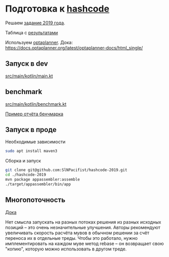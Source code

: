 # Подготовка к [hashcode](https://codingcompetitions.withgoogle.com/hashcode)

Решаем [задание 2019 года](problem_instructions.pdf).

Таблица с [результатами](https://codingcompetitions.withgoogle.com/hashcode/archive/2019)

Используем [optaplanner](https://www.optaplanner.org/). Дока: https://docs.optaplanner.org/latest/optaplanner-docs/html_single/

## Запуск в dev

[src/main/kotlin/main.kt](src/main/kotlin/main.kt)

## benchmark

[src/main/kotlin/benchmark.kt](src/main/kotlin/benchmark.kt)

[Пример отчёта бенчмарка](https://htmlpreview.github.io/?https://github.com/SlNPacifist/hashcode-2019/blob/master/benchmark-result-example/index.html)

## Запуск в проде

Необходимые зависимости
```bash
sudo apt install maven3
```

Сборка и запуск
```bash
git clone git@github.com:SlNPacifist/hashcode-2019.git
cd ./hashcode-2019
mvn package appassembler:assemble
./target/appassembler/bin/app
```

## Многопоточность

[Дока](https://docs.optaplanner.org/latest/optaplanner-docs/html_single/#multithreadedSolving)

Нет смысла запускать на разных потоках решения из разных исходных позиций – это очень незначительные улучшения. Авторы рекомендуют увеличивать скорость расчёта мувов в обычном решении за счёт переноса их в отдельные треды. Чтобы это работало, нужно имплементировать на каждом муве метод rebase – он возвращает свою "копию", которую можно использовать в другом треде.